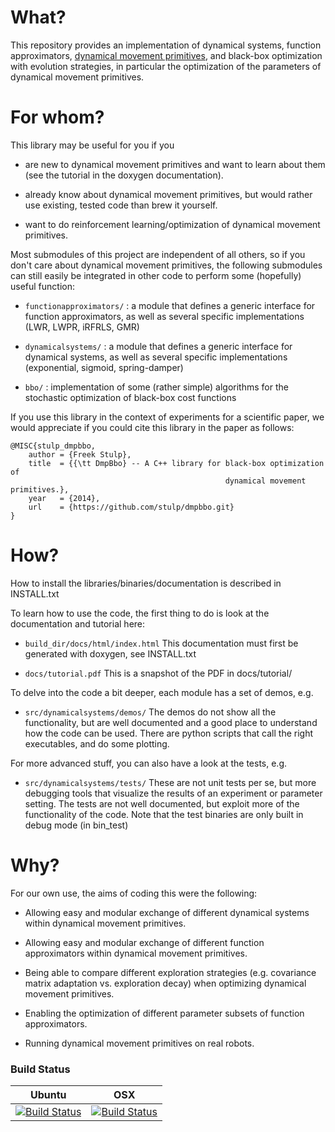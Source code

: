 # What?

This repository provides an implementation of dynamical systems, 
function approximators, 
[dynamical movement primitives](http://www-clmc.usc.edu/Resources/Details?id=2663), and black-box optimization
with evolution strategies, in particular the optimization of the parameters
of dynamical movement primitives.

# For whom?

This library may be useful for you if you

+ are new to dynamical movement primitives and want to learn about them (see the 
    tutorial in the doxygen documentation).

+ already know about dynamical movement primitives, but would rather use existing,
    tested code than brew it yourself.
  
+ want to do reinforcement learning/optimization of dynamical movement primitives.
  
  
Most submodules of this project are independent of all others, so if you don't care 
about dynamical movement primitives, the following submodules can still easily be 
integrated in other code to perform some (hopefully) useful function:

+ `functionapproximators/` : a module that defines a generic interface for function 
  approximators, as well as several specific implementations (LWR, LWPR, iRFRLS, GMR)
    
+ `dynamicalsystems/` : a module that defines a generic interface for dynamical 
  systems, as well as several specific implementations (exponential, sigmoid, 
  spring-damper)

+ `bbo/` : implementation of some (rather simple) algorithms for the stochastic 
  optimization of black-box cost functions
  
If you use this library in the context of experiments for a scientific paper, we would appreciate if you could cite this library in the paper as follows:

    @MISC{stulp_dmpbbo,
        author = {Freek Stulp},
        title  = {{\tt DmpBbo} -- A C++ library for black-box optimization of 
                                                    dynamical movement primitives.},
        year   = {2014},
        url    = {https://github.com/stulp/dmpbbo.git}
    }

# How?

How to install the libraries/binaries/documentation is described in INSTALL.txt

To learn how to use the code, the first thing to do is look at the
documentation and tutorial here:

+ `build_dir/docs/html/index.html` This documentation must first be generated with doxygen, see INSTALL.txt 

+ `docs/tutorial.pdf` This is a snapshot of the PDF in docs/tutorial/

To delve into the code a bit deeper, each module has a set of demos, e.g.

+ `src/dynamicalsystems/demos/`
  The demos do not show all the functionality, but are well
  documented and a good place to understand how the code can be 
  used. There are python scripts that call the right executables, and
  do some plotting.

For more advanced stuff, you can also have a look at the tests, e.g. 

+ `src/dynamicalsystems/tests/`
  These are not unit tests per se, but more debugging tools that visualize the 
  results of an experiment or parameter setting. The tests 
  are not well documented, but exploit more of the functionality of 
  the code. Note that the test binaries are only built in debug 
  mode (in bin_test)

# Why?

For our own use, the aims of coding this were the following:

+ Allowing easy and modular exchange of different dynamical systems within 
  dynamical movement primitives.

+ Allowing easy and modular exchange of different function approximators within 
  dynamical movement primitives.
    
+ Being able to compare different exploration strategies (e.g. covariance matrix 
  adaptation vs. exploration decay) when optimizing dynamical movement primitives.
    
+ Enabling the optimization of different parameter subsets of function approximators.
    
+ Running dynamical movement primitives on real robots.

### Build Status

Ubuntu | OSX
:---: | :---:
[![Build Status](https://travis-ci.org/stulp/dmpbbo.svg?branch=master)](https://travis-ci.org/ahoarau/dmpbbo) | [![Build Status](https://travis-ci.org/ahoarau/dmpbbo.svg?branch=osx)](https://travis-ci.org/ahoarau/dmpbbo)
